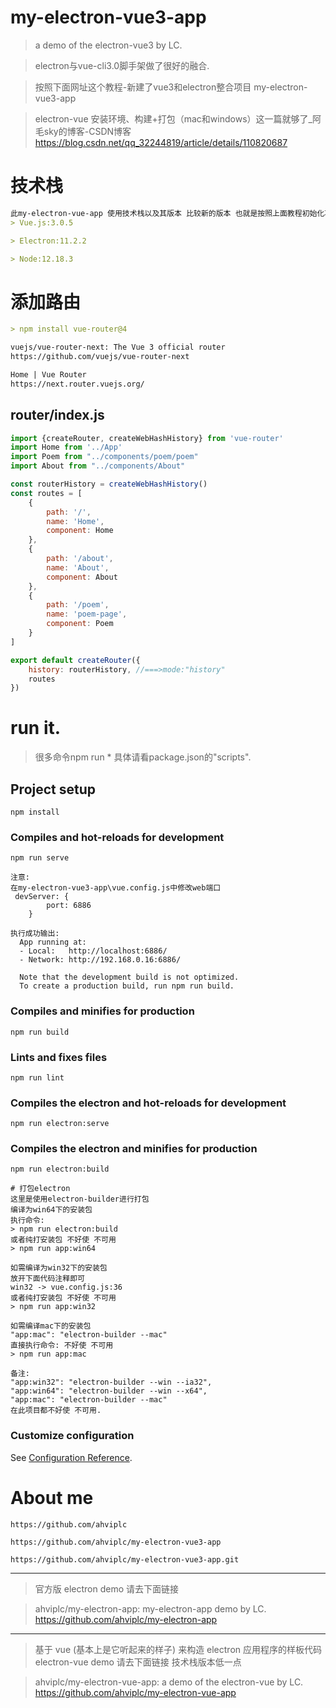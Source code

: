 # my-electron-vue3-app

> a demo of the electron-vue3 by LC.

> electron与vue-cli3.0脚手架做了很好的融合.

> 按照下面网址这个教程-新建了vue3和electron整合项目 my-electron-vue3-app

> electron-vue 安装环境、构建+打包（mac和windows）这一篇就够了_阿毛sky的博客-CSDN博客
  https://blog.csdn.net/qq_32244819/article/details/110820687

# 技术栈
```markdown
此my-electron-vue-app 使用技术栈以及其版本 比较新的版本 也就是按照上面教程初始化项目所用的版本
> Vue.js:3.0.5

> Electron:11.2.2

> Node:12.18.3

```

# 添加路由
```markdown
> npm install vue-router@4

vuejs/vue-router-next: The Vue 3 official router
https://github.com/vuejs/vue-router-next

Home | Vue Router
https://next.router.vuejs.org/
```
## router/index.js
```javascript
import {createRouter, createWebHashHistory} from 'vue-router'
import Home from '../App'
import Poem from "../components/poem/poem"
import About from "../components/About"

const routerHistory = createWebHashHistory()
const routes = [
    {
        path: '/',
        name: 'Home',
        component: Home
    },
    {
        path: '/about',
        name: 'About',
        component: About
    },
    {
        path: '/poem',
        name: 'poem-page',
        component: Poem
    }
]

export default createRouter({
    history: routerHistory, //===>mode:"history"
    routes
})

```

# run it.
> 很多命令npm run * 具体请看package.json的"scripts".
## Project setup
```
npm install
```

### Compiles and hot-reloads for development
```
npm run serve

注意:
在my-electron-vue3-app\vue.config.js中修改web端口
 devServer: {
        port: 6886
    }

执行成功输出:
  App running at:
  - Local:   http://localhost:6886/
  - Network: http://192.168.0.16:6886/

  Note that the development build is not optimized.
  To create a production build, run npm run build.
```

### Compiles and minifies for production
```
npm run build
```

### Lints and fixes files
```
npm run lint
```

### Compiles the electron and hot-reloads for development
```
npm run electron:serve
```

### Compiles the electron and minifies for production
```
npm run electron:build

# 打包electron
这里是使用electron-builder进行打包
编译为win64下的安装包
执行命令:
> npm run electron:build
或者纯打安装包 不好使 不可用
> npm run app:win64

如需编译为win32下的安装包
放开下面代码注释即可
win32 -> vue.config.js:36 
或者纯打安装包 不好使 不可用
> npm run app:win32

如需编译mac下的安装包
"app:mac": "electron-builder --mac"
直接执行命令: 不好使 不可用
> npm run app:mac

备注:
"app:win32": "electron-builder --win --ia32",
"app:win64": "electron-builder --win --x64",
"app:mac": "electron-builder --mac"
在此项目都不好使 不可用.
```

### Customize configuration
See [Configuration Reference](https://cli.vuejs.org/config/).

# About me

```
https://github.com/ahviplc

https://github.com/ahviplc/my-electron-vue3-app

https://github.com/ahviplc/my-electron-vue3-app.git
```

---
> 官方版 electron demo 请去下面链接

> ahviplc/my-electron-app: my-electron-app demo by LC.
https://github.com/ahviplc/my-electron-app

---
> 基于 vue (基本上是它听起来的样子) 来构造 electron 应用程序的样板代码 electron-vue demo 请去下面链接 技术栈版本低一点

> ahviplc/my-electron-vue-app: a demo of the electron-vue by LC.
https://github.com/ahviplc/my-electron-vue-app

